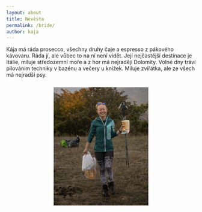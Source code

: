 ```yaml
---
layout: about
title: Nevěsta
permalink: /bride/
author: kaja
---
```


Kája má ráda prosecco, všechny druhy čaje a espresso z pákového kávovaru. Ráda jí, ale vůbec to na ní není vidět. Její nejčastější destinace je Itálie, miluje středozemní moře a z hor má nejraději Dolomity. Volné dny tráví pilováním techniky v bazénu a večery u knížek. Miluje zvířátka, ale ze všech má nejradši psy.

<img src="/assets/img/kaja.jpg" alt="Pučmeloud" style="display: block; margin: 5% auto; width: 50%;">
